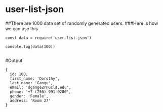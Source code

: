 # user-list-json
##There are 1000 data set of randomly generated users.
###Here is how we can use this

```
const data = require('user-list-json')

console.log(data(100))


```
#Output
```
{
  id: 100,
  first_name: 'Dorothy',
  last_name: 'Gange',
  email: 'dgange2r@ucla.edu',
  phone: '+7 (756) 991-0200',
  gender: 'Female',
  address: 'Room 27'
}
```
